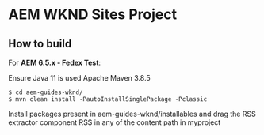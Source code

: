 # AEM WKND Sites Project

## How to build

For **AEM 6.5.x - Fedex Test**: 

Ensure Java 11 is used 
Apache Maven 3.8.5

```
$ cd aem-guides-wknd/
$ mvn clean install -PautoInstallSinglePackage -Pclassic
```
Install packages present in aem-guides-wknd/installables and drag the RSS extractor component RSS in any of the content path in myproject
